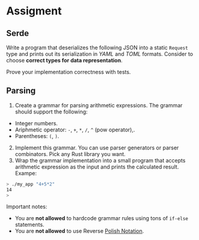 # Assigment

## Serde

Write a program that deserializes the following JSON into a static `Request` type and prints out its serialization in _YAML_ and _TOML_ formats. Consider to choose **correct types for data representation**.

Prove your implementation correctness with tests.

## Parsing

1. Create a grammar for parsing arithmetic expressions. The grammar should support the following:
  - Integer numbers.
  - Ariphmetic operator: `-`, `+`, `*`, `/`, `^` (pow operator),.
  - Parentheses: `(`, `)`.
2. Implement this grammar. You can use parser generators or parser combinators. Pick any Rust library you want.
3. Wrap the grammar implementation into a small program that accepts arithmetic expression as the input and prints the calculated result. Exampe:
  ```bash
  > ./my_app "4+5*2"
  14
  >
  ```

Important notes:

- You are **not allowed** to hardcode grammar rules using tons of `if-else` statements.
- You are **not allowed** to use Reverse [Polish Notation](https://en.wikipedia.org/wiki/Reverse_Polish_notation).
